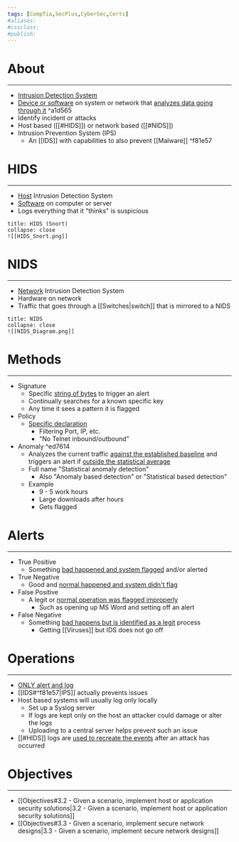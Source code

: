 ```yaml
---
tags: [CompTia,SecPlus,CyberSec,Certs]
#aliases:
#cssclass:
#publish:
---
```


# About
---
- <u>Intrusion Detection System</u>
- <u>Device or software</u> on system or network that <u>analyzes data going through it</u> ^a1d565
- Identify incident or attacks
- Host based ([[#HIDS]]) or network based ([[#NIDS]])
- Intrusion Prevention System (IPS)
	- An [[IDS]] with capabilities to also prevent [[Malware]] ^f81e57

# HIDS
---
- <u>Host</u> Intrusion Detection System
- <u>Software</u> on computer or server
- Logs everything that it "thinks" is suspicious

```ad-example
title: HIDS (Snort)
collapse: close
![[HIDS_Snort.png]]
```

# NIDS
---
- <u>Network</u> Intrusion Detection System
- Hardware on network
- Traffic that goes through a [[Switches|switch]] that is mirrored to a NIDS

```ad-info
title: NIDS
collapse: close
![[NIDS_Diagram.png]]
```

# Methods
---
- Signature
	- Specific <u>string of bytes</u> to trigger an alert
	- Continually searches for a known specific key
	- Any time it sees a pattern it is flagged
- Policy
	- <u>Specific declaration</u>
		- Filtering Port, IP, etc.
		- "No Telnet inbound/outbound"
- Anomaly ^ed7614
	- Analyzes the current traffic <u>against the established baseline</u> and triggers an alert if <u>outside the statistical average</u>
	- Full name "Statistical anomaly detection"
		- Also "Anomaly based detection" or "Statistical based detection"
	- Example
		- 9 - 5 work hours
		- Large downloads after hours
		- Gets flagged

# Alerts
---
- True Positive
	- Something <u>bad happened and system flagged</u> and/or alerted
- True Negative
	- Good and <u>normal happened and system didn't flag</u>
- False Positive
	- A legit or <u>normal operation was flagged improperly</u>
		- Such as opening up MS Word and setting off an alert
- False Negative
	- Something <u>bad happens but is identified as a legit</u> process
		- Getting [[Viruses]] but IDS does not go off

# Operations
---
- <u>ONLY alert and log</u>
- [[IDS#^f81e57|IPS]] actually prevents issues
- Host based systems will usually log only locally
	- Set up a Syslog server
	- If logs are kept only on the host an attacker could damage or alter the logs
	- Uploading to a central server helps prevent such an issue
- [[#HIDS]] logs are <u>used to recreate the events</u> after an attack has occurred


# Objectives
---
- [[Objectives#3.2 - Given a scenario, implement host or application security solutions|3.2 - Given a scenario, implement host or application security solutions]]
- [[Objectives#3.3 - Given a scenario, implement secure network designs|3.3 - Given a scenario, implement secure network designs]]